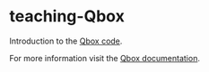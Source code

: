 # teaching-Qbox
Introduction to the [Qbox code](http://qboxcode.org).

For more information visit the [Qbox documentation](http://qboxcode.org/doc/html/index.html).
